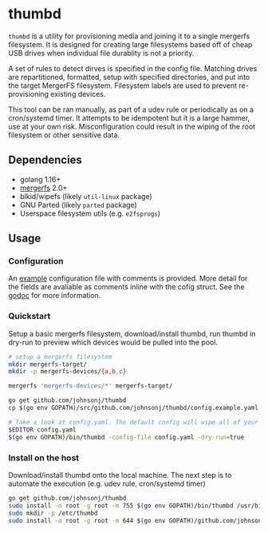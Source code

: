 # thumbd

`thumbd` is a utility for provisioning media and joining it to a single mergerfs filesystem.
It is designed for creating large filesystems based off of cheap USB drives when individual
file durablity is not a priority. 

A set of rules to detect dirves is specified in the config file. Matching drives are repartitioned,
formatted, setup with specified directories, and put into the target MergerFS filesystem.
Filesystem labels are used to prevent re-provisioning existing devices. 

This tool can be ran manually, as part of a udev rule or periodically as on a cron/systemd timer. 
It attempts to be idempotent but it is a large hammer, use at your own risk. Misconfiguration
could result in the wiping of the root filesystem or other sensitive data.

## Dependencies

- golang 1.16+
- [mergerfs](https://github.com/trapexit/mergerfs) 2.0+
- blkid/wipefs (likely `util-linux` package)
- GNU Parted (likely `parted` package)
- Userspace filesystem utils (e.g. `e2fsprogs`)

## Usage

### Configuration

An [example](./config.example.yaml) configuration file with comments is provided. More detail for
the fields are avaliable as comments inline with the cofig struct. See the [godoc](https://pkg.go.dev/github.com/johnsonj/thumbd)
for more information.

### Quickstart

Setup a basic mergerfs filesystem, download/install thumbd, run thumbd in dry-run to preview which
devices would be pulled into the pool.

```bash
# setup a mergerfs filesystem
mkdir mergerfs-target/
mkdir -p mergerfs-devices/{a,b,c}

mergerfs 'mergerfs-devices/*' mergerfs-target/

go get github.com/johnsonj/thumbd
cp $(go env GOPATH)/src/github.com/johnsonj/thumbd/config.example.yaml config.yaml

# Take a look at config.yaml. The default config will wipe all of your thumbdrives.
$EDITOR config.yaml
$(go env GOPATH)/bin/thumbd -config-file config.yaml -dry-run=true
```

### Install on the host

Download/install thumbd onto the local machine. The next step is to automate the execution (e.g. udev rule, cron/systemd timer)

```bash
go get github.com/johnsonj/thumbd
sudo install -o root -g root -m 755 $(go env GOPATH)/bin/thumbd /usr/bin/thumbd
sudo mkdir -p /etc/thumbd
sudo install -o root -g root -m 644 $(go env GOPATH)/github.com/johnsonj/thumbd/config.example.yaml /etc/thumbd/config.yaml
```

